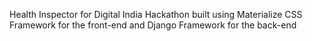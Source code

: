 Health Inspector for Digital India Hackathon built using Materialize CSS Framework for the front-end and Django Framework for the back-end
